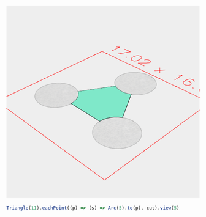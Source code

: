![Image](test.md.$1_5.png)

```JavaScript
Triangle(11).eachPoint((p) => (s) => Arc(5).to(p), cut).view(5)
```
